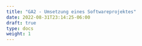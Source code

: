 ```yaml
---
title: "GA2 - Umsetzung eines Softwareprojektes"
date: 2022-08-31T23:14:25-06:00
draft: true
type: docs
weight: 1
---
```



